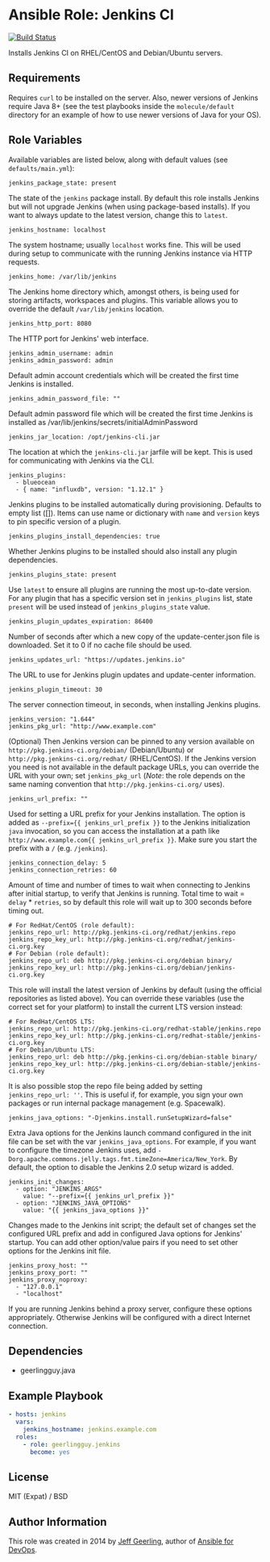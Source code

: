# Ansible Role: Jenkins CI

[![Build Status](https://travis-ci.org/geerlingguy/ansible-role-jenkins.svg?branch=master)](https://travis-ci.org/geerlingguy/ansible-role-jenkins)

Installs Jenkins CI on RHEL/CentOS and Debian/Ubuntu servers.

## Requirements

Requires `curl` to be installed on the server. Also, newer versions of Jenkins require Java 8+ (see the test playbooks inside the `molecule/default` directory for an example of how to use newer versions of Java for your OS).

## Role Variables

Available variables are listed below, along with default values (see `defaults/main.yml`):

    jenkins_package_state: present

The state of the `jenkins` package install. By default this role installs Jenkins but will not upgrade Jenkins (when using package-based installs). If you want to always update to the latest version, change this to `latest`.

    jenkins_hostname: localhost

The system hostname; usually `localhost` works fine. This will be used during setup to communicate with the running Jenkins instance via HTTP requests.

    jenkins_home: /var/lib/jenkins

The Jenkins home directory which, amongst others, is being used for storing artifacts, workspaces and plugins. This variable allows you to override the default `/var/lib/jenkins` location.

    jenkins_http_port: 8080

The HTTP port for Jenkins' web interface.

    jenkins_admin_username: admin
    jenkins_admin_password: admin

Default admin account credentials which will be created the first time Jenkins is installed.

    jenkins_admin_password_file: ""

Default admin password file which will be created the first time Jenkins is installed as /var/lib/jenkins/secrets/initialAdminPassword

    jenkins_jar_location: /opt/jenkins-cli.jar

The location at which the `jenkins-cli.jar` jarfile will be kept. This is used for communicating with Jenkins via the CLI.

    jenkins_plugins:
      - blueocean
      - { name: "influxdb", version: "1.12.1" }

Jenkins plugins to be installed automatically during provisioning. Defaults to empty list ([]). Items can use name or dictionary with `name` and `version` keys to pin specific version of a plugin.

    jenkins_plugins_install_dependencies: true

Whether Jenkins plugins to be installed should also install any plugin dependencies.

    jenkins_plugins_state: present

Use `latest` to ensure all plugins are running the most up-to-date version. For any plugin that has a specific version set in `jenkins_plugins` list, state `present` will be used instead of `jenkins_plugins_state` value.

    jenkins_plugin_updates_expiration: 86400

Number of seconds after which a new copy of the update-center.json file is downloaded. Set it to 0 if no cache file should be used.

    jenkins_updates_url: "https://updates.jenkins.io"

The URL to use for Jenkins plugin updates and update-center information.

    jenkins_plugin_timeout: 30

The server connection timeout, in seconds, when installing Jenkins plugins.

    jenkins_version: "1.644"
    jenkins_pkg_url: "http://www.example.com"

(Optional) Then Jenkins version can be pinned to any version available on `http://pkg.jenkins-ci.org/debian/` (Debian/Ubuntu) or `http://pkg.jenkins-ci.org/redhat/` (RHEL/CentOS). If the Jenkins version you need is not available in the default package URLs, you can override the URL with your own; set `jenkins_pkg_url` (_Note_: the role depends on the same naming convention that `http://pkg.jenkins-ci.org/` uses).

    jenkins_url_prefix: ""

Used for setting a URL prefix for your Jenkins installation. The option is added as `--prefix={{ jenkins_url_prefix }}` to the Jenkins initialization `java` invocation, so you can access the installation at a path like `http://www.example.com{{ jenkins_url_prefix }}`. Make sure you start the prefix with a `/` (e.g. `/jenkins`).

    jenkins_connection_delay: 5
    jenkins_connection_retries: 60

Amount of time and number of times to wait when connecting to Jenkins after initial startup, to verify that Jenkins is running. Total time to wait = `delay` * `retries`, so by default this role will wait up to 300 seconds before timing out.

    # For RedHat/CentOS (role default):
    jenkins_repo_url: http://pkg.jenkins-ci.org/redhat/jenkins.repo
    jenkins_repo_key_url: http://pkg.jenkins-ci.org/redhat/jenkins-ci.org.key
    # For Debian (role default):
    jenkins_repo_url: deb http://pkg.jenkins-ci.org/debian binary/
    jenkins_repo_key_url: http://pkg.jenkins-ci.org/debian/jenkins-ci.org.key

This role will install the latest version of Jenkins by default (using the official repositories as listed above). You can override these variables (use the correct set for your platform) to install the current LTS version instead:

    # For RedHat/CentOS LTS:
    jenkins_repo_url: http://pkg.jenkins-ci.org/redhat-stable/jenkins.repo
    jenkins_repo_key_url: http://pkg.jenkins-ci.org/redhat-stable/jenkins-ci.org.key
    # For Debian/Ubuntu LTS:
    jenkins_repo_url: deb http://pkg.jenkins-ci.org/debian-stable binary/
    jenkins_repo_key_url: http://pkg.jenkins-ci.org/debian-stable/jenkins-ci.org.key

It is also possible stop the repo file being added by setting  `jenkins_repo_url: ''`. This is useful if, for example, you sign your own packages or run internal package management (e.g. Spacewalk).

    jenkins_java_options: "-Djenkins.install.runSetupWizard=false"

Extra Java options for the Jenkins launch command configured in the init file can be set with the var `jenkins_java_options`. For example, if you want to configure the timezone Jenkins uses, add `-Dorg.apache.commons.jelly.tags.fmt.timeZone=America/New_York`. By default, the option to disable the Jenkins 2.0 setup wizard is added.

    jenkins_init_changes:
      - option: "JENKINS_ARGS"
        value: "--prefix={{ jenkins_url_prefix }}"
      - option: "JENKINS_JAVA_OPTIONS"
        value: "{{ jenkins_java_options }}"

Changes made to the Jenkins init script; the default set of changes set the configured URL prefix and add in configured Java options for Jenkins' startup. You can add other option/value pairs if you need to set other options for the Jenkins init file.

    jenkins_proxy_host: ""
    jenkins_proxy_port: ""
    jenkins_proxy_noproxy:
      - "127.0.0.1"
      - "localhost"

If you are running Jenkins behind a proxy server, configure these options appropriately. Otherwise Jenkins will be configured with a direct Internet connection.

## Dependencies

  - geerlingguy.java

## Example Playbook

```yaml
- hosts: jenkins
  vars:
    jenkins_hostname: jenkins.example.com
  roles:
    - role: geerlingguy.jenkins
      become: yes
```

## License

MIT (Expat) / BSD

## Author Information

This role was created in 2014 by [Jeff Geerling](https://www.jeffgeerling.com/), author of [Ansible for DevOps](https://www.ansiblefordevops.com/).
